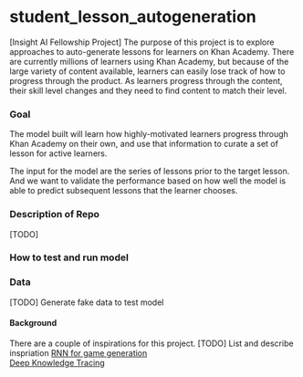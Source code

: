 # student_lesson_autogeneration
[Insight AI Fellowship Project] The purpose of this project is to explore approaches to auto-generate lessons for learners on Khan Academy. There are currently millions of learners using Khan Academy, but because of the large variety of content available, learners can easily lose track of how to progress through the product. As learners progress through the content, their skill level changes and they need to find content to match their level.  


### Goal
The model built will learn how highly-motivated learners progress through Khan Academy on their own, and use that information to curate a set of lesson for active learners.  

The input for the model are the series of lessons prior to the target lesson. And we want to validate the performance based on how well the model is able to predict subsequent lessons that the learner chooses.  


### Description of Repo
[TODO]

### How to test and run model


### Data
[TODO] Generate fake data to test model


#### Background
There are a couple of inspirations for this project. 
[TODO] List and describe inspriation
[RNN for game generation](https://medium.com/@ageitgey/machine-learning-is-fun-part-2-a26a10b68df3)  
[Deep Knowledge Tracing](https://web.stanford.edu/~cpiech/bio/papers/deepKnowledgeTracing.pdf)  

